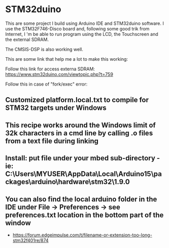 # STM32duino

This are some project I build using Arduino IDE and STM32duino software.
I use the STM32F746-Disco board and, following some good trik from Internet, I 'm be able to run program using
the LCD, the Touchscreen and the external SDRAM.

The CMSIS-DSP is also working well.

This are somw link that help me a lot to make this working:

  Follow this link for access externa SDRAM:
  https://www.stm32duino.com/viewtopic.php?t=759
  
 Follow this in case of "fork/exec" error:
 ## Customized platform.local.txt to compile for STM32 targets under Windows
 ## This recipe works around the Windows limit of 32k characters in a cmd line by calling .o files from a text file during linking
 ## Install: put file under your mbed sub-directory - ie: C:\Users\MYUSER\AppData\Local\Arduino15\packages\arduino\hardware\stm32\1.9.0
 ## You can also find the local arduino folder in the IDE under File -> Preferences -> see preferences.txt location in the bottom part of the window
  
 * https://forum.edgeimpulse.com/t/filename-or-extension-too-long-stm32f401re/874
